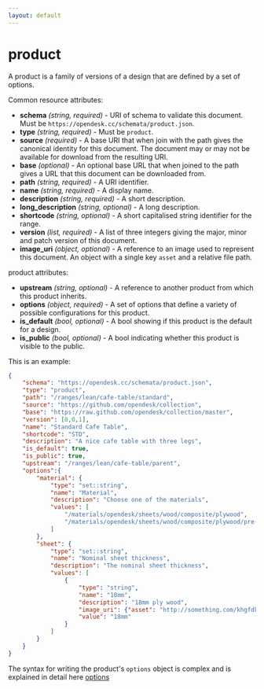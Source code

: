 ```yaml
---
layout: default
---
```


# product

A product is a family of versions of a design that are defined by a set of options.

Common resource attributes:

+ **schema** *(string, required)* - URI of schema to validate this document. Must be ```https://opendesk.cc/schemata/product.json```.
+ **type** *(string, required)* - Must be ```product```.
+ **source** *(required)* - A base URI that when join with the path gives the canonical identity for this document. The document may or may not be available for download from the resulting URI.
+ **base** *(optional)* - An optional base URL that when joined to the path gives a URL that this document can be downloaded from. 
+ **path** *(string, required)* - A URI identifier.
+ **name** *(string, required)* - A display name.
+ **description** *(string, required)* - A short description.
+ **long_description** *(string, optional)* - A long description.
+ **shortcode** *(string, optional)* - A short capitalised string identifier for the range.
+ **version** *(list, required)* - A list of three integers giving the major, minor and patch version of this document.
+ **image_uri** *(object, optional)* - A reference to an image used to represent this document. An object with a single key ```asset``` and a relative file path.

product attributes:

+ **upstream** *(string, optional)* - A reference to another product from which this product inherits.
+ **options** *(object, required)* - A set of options that define a variety of possible configurations for this product.
+ **is_default** *(bool, optional)* - A bool showing if this product is the default for a design.
+ **is_public** *(bool, optional)* - A bool indicating whether this product is visible to the public.

This is an example:

```json
{
    "schema": "https://opendesk.cc/schemata/product.json",
    "type": "product",
    "path": "/ranges/lean/cafe-table/standard",
    "source": "https://github.com/opendesk/collection",
    "base": "https://raw.github.com/opendesk/collection/master",
    "version": [0,0,1],
    "name": "Standard Cafe Table",
    "shortcode": "STD",
    "description": "A nice cafe table with three legs",
    "is_default": true,
    "is_public": true,
    "upstream": "/ranges/lean/cafe-table/parent",
    "options":{
        "material": {
            "type": "set::string",
            "name": "Material",
            "description": "Choose one of the materials",
            "values": [
                "/materials/opendesk/sheets/wood/composite/plywood",
                "/materials/opendesk/sheets/wood/composite/plywood/pre-laminated-plywood/wisa-multiwall"
            ]
        },
        "sheet": {
            "type": "set::string",
            "name": "Nominal sheet thickness",
            "description": "The nominal sheet thickness",
            "values": [
                {
                    "type": "string",
                    "name": "18mm",
                    "description": "18mm ply wood",
                    "image_uri": {"asset": "http://something.com/khgfdkyg.png"},
                    "value": "18mm"
                }
            ]
        }
    }
}
```

The syntax for writing the product's ```options``` object is complex and is explained in detail here [options](options.md)





